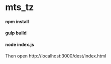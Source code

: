 # mts_tz
#### npm install
#### gulp build
#### node index.js

Then open http://localhost:3000/dest/index.html
